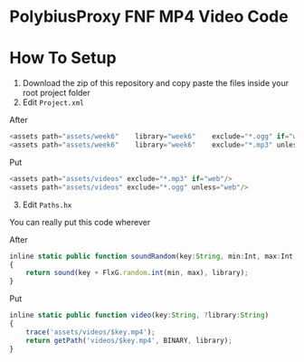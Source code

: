 # PolybiusProxy FNF MP4 Video Code
# How To Setup
  
1. Download the zip of this repository and copy paste the files inside your root project folder
2. Edit `Project.xml`

After

```js
<assets path="assets/week6"    library="week6"    exclude="*.ogg" if="web"/>
<assets path="assets/week6"    library="week6"    exclude="*.mp3" unless="web"/>
```

Put

```js
<assets path="assets/videos" exclude="*.mp3" if="web"/>
<assets path="assets/videos" exclude="*.ogg" unless="web"/>
```

3. Edit `Paths.hx`

You can really put this code wherever

After
```js	
inline static public function soundRandom(key:String, min:Int, max:Int, ?library:String)
{
	return sound(key + FlxG.random.int(min, max), library);
}
```

Put
```js
inline static public function video(key:String, ?library:String)
{
	trace('assets/videos/$key.mp4');
	return getPath('videos/$key.mp4', BINARY, library);
}
```
